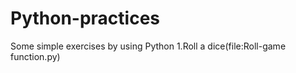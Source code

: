 # Python-practices
Some simple exercises by using Python
1.Roll a dice(file:Roll-game function.py)

